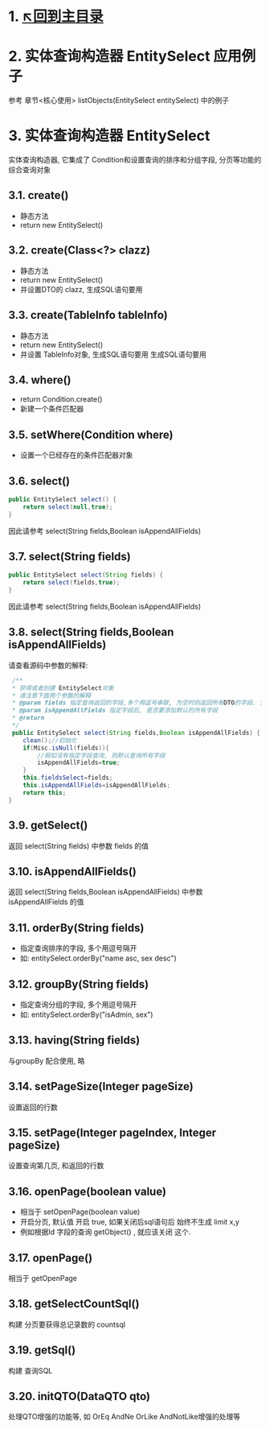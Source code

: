 # 1. [↖回到主目录](https://gitee.com/topfox/topfox/blob/dev/README.md)

# 2. 实体查询构造器 EntitySelect 应用例子
参考  章节<核心使用>  listObjects(EntitySelect entitySelect) 中的例子

# 3. 实体查询构造器 EntitySelect
 实体查询构造器, 它集成了 Condition和设置查询的排序和分组字段, 分页等功能的综合查询对象

## 3.1. create()
- 静态方法
- return new EntitySelect()

## 3.2. create(Class<?> clazz)
- 静态方法
- return new EntitySelect()
- 并设置DTO的 clazz, 生成SQL语句要用

## 3.3. create(TableInfo tableInfo)
- 静态方法
- return new EntitySelect()
- 并设置 TableInfo对象,  生成SQL语句要用 生成SQL语句要用

## 3.4. where() 
- return Condition.create()
- 新建一个条件匹配器

## 3.5. setWhere(Condition where)
- 设置一个已经存在的条件匹配器对象

## 3.6. select()
```java
public EntitySelect select() {
    return select(null,true);
}
```
因此请参考 select(String fields,Boolean isAppendAllFields)

## 3.7. select(String fields) 
```java
public EntitySelect select(String fields) {
    return select(fields,true);
}
```
因此请参考 select(String fields,Boolean isAppendAllFields)

## 3.8. select(String fields,Boolean isAppendAllFields)
请查看源码中参数的解释:

```java
 /**
 * 获得或者创建 EntitySelect对象
 * 请注意下面两个参数的解释
 * @param fields 指定查询返回的字段,多个用逗号串联, 为空时则返回所有DTO的字段. 支持数据库函数对字段处理,如: substring(name,2)
 * @param isAppendAllFields 指定字段后, 是否要添加默认的所有字段
 * @return
 */
 public EntitySelect select(String fields,Boolean isAppendAllFields) {
    clean();//初始化
    if(Misc.isNull(fields)){
        //假如没有指定字段查询, 则默认查询所有字段
        isAppendAllFields=true;
    }
    this.fieldsSelect=fields;
    this.isAppendAllFields=isAppendAllFields;
    return this;
}

```
 
## 3.9. getSelect() 
返回  select(String fields)  中参数 fields 的值

## 3.10. isAppendAllFields() 
返回  select(String fields,Boolean isAppendAllFields) 中参数 isAppendAllFields 的值

## 3.11. orderBy(String fields)
- 指定查询排序的字段,  多个用逗号隔开
- 如:   entitySelect.orderBy("name asc, sex desc")

## 3.12. groupBy(String fields)
- 指定查询分组的字段,  多个用逗号隔开
- 如:   entitySelect.orderBy("isAdmin, sex")

## 3.13. having(String fields) 
与groupBy 配合使用, 略

## 3.14. setPageSize(Integer pageSize)
设置返回的行数

## 3.15. setPage(Integer pageIndex, Integer pageSize)
设置查询第几页, 和返回的行数

## 3.16. openPage(boolean value)
- 相当于 setOpenPage(boolean value)
- 开启分页, 默认值 开启 true, 如果关闭后sql语句后 始终不生成 limit x,y
- 例如根据Id 字段的查询 getObject() , 就应该关闭 这个.

## 3.17. openPage()
相当于 getOpenPage

## 3.18. getSelectCountSql()
构建 分页要获得总记录数的 countsql

## 3.19. getSql()
构建 查询SQL

## 3.20. initQTO(DataQTO qto)
处理QTO增强的功能等, 如  OrEq AndNe OrLike AndNotLike增强的处理等


